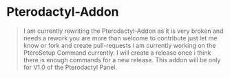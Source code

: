 # Pterodactyl-Addon
>I am currently rewriting the Pterodactyl-Addon as it is very broken and needs a rework you are more than welcome to contribute just let me know or fork and create pull-requests i am currently working on the PteroSetup Command currently. I will create a release once i think there is enough commands for a new release. This addon will be only for V1.0 of the Pterodactyl Panel.